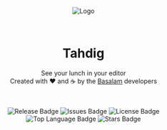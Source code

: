 <div align="center">

![Logo][logo]

<br />

# Tahdig
See your lunch in your editor  
Created with :heart: and :coffee: by the [Basalam](https://basalam.com/) developers

<br />

![Release Badge][release-badge]
![Issues Badge][issues-badge]
![License Badge][license-badge]  
![Top Language Badge][top-language-badge]
![Stars Badge][starts-badge]

</div>


[logo]: https://github.com/sttatusx/tahdig/blob/master/src/assets/images/icon.png
[release-badge]: https://img.shields.io/github/v/release/sttatusx/tahdig?label=RELEASE&style=flat-square
[issues-badge]: https://img.shields.io/github/issues/sttatusx/tahdig?color=blue&label=ISSUES&style=flat-square
[license-badge]: https://img.shields.io/github/license/sttatusx/tahdig?color=blue&label=LICENSE&style=flat-square
[top-language-badge]: https://img.shields.io/github/languages/top/sttatusx/tahdig?color=blue&label=TYPESCRIPT&style=flat-square
[starts-badge]: https://img.shields.io/github/stars/sttatusx/tahdig?color=blue&label=STARTS&style=flat-square
